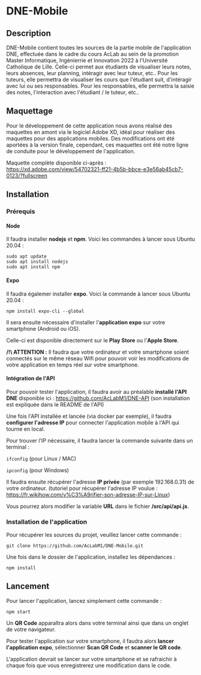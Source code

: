# DNE-Mobile

## Description

DNE-Mobile contient toutes les sources de la partie mobile de l'application DNE, effectuée dans le cadre du cours AcLab au sein de la promotion Master Informatique, Ingénierrie et Innovation 2022 à l'Université Catholique de Lille.
Celle-ci permet aux étudiants de visualiser leurs notes, leurs absences, leur planning, intéragir avec leur tuteur, etc..
Pour les tuteurs, elle permettra de visualiser les cours que l'étudiant suit, d'intéragir avec lui ou ses responsables.
Pour les responsables, elle permettra la saisie des notes, l'interaction avec l'étudiant / le tuteur, etc..

## Maquettage

Pour le développement de cette application nous avons réalisé des maquettes en amont via le logiciel Adobe XD, idéal pour réaliser des maquettes pour des applications mobiles. Des modifications ont été aportées à la version finale, cependant, ces maquettes ont été notre ligne de conduite pour le développement de l'application.

Maquette complète disponible ci-après : https://xd.adobe.com/view/54702321-ff21-4b5b-bbce-e3e56ab45cb7-0123/?fullscreen

## Installation

### Prérequis

#### Node

Il faudra installer **nodejs** et **npm**. Voici les commandes à lancer sous Ubuntu 20.04 :
```
sudo apt update
sudo apt install nodejs
sudo apt install npm
```

#### Expo

Il faudra égalemer installer **expo**. Voici la commande à lancer sous Ubuntu 20.04 :

```
npm install expo-cli --global
```

Il sera ensuite nécessaire d'installer l'**application expo** sur votre smartphone (Android ou iOS).

Celle-ci est disponible directement sur le **Play Store** ou l'**Apple Store**.

**/!\ ATTENTION :** Il faudra que votre ordinateur et votre smartphone soient connectés sur le même réseau Wifi pour pouvoir voir les modifications de votre application en temps réel sur votre smartphone.

#### Intégration de l'API

Pour pouvoir tester l'application, il faudra avoir au préalable **installé l'API DNE** disponible ici : https://github.com/AcLabM1/DNE-API (son installation est expliquée dans le README de l'API)

Une fois l'API installée et lancée (via docker par exemple), il faudra **configurer l'adresse IP** pour connecter l'application mobile à l'API qui tourne en local.

Pour trouver l'IP nécessaire, il faudra lancer la commande suivante dans un terminal :

`ifconfig` (pour Linux / MAC)

`ipconfig` (pour Windows)

Il faudra ensuite récupérer l'adresse **IP privée** (par exemple 192.168.0.31) de votre ordinateur. (tutoriel pour récupérer l'adresse IP voulue : https://fr.wikihow.com/v%C3%A9rifier-son-adresse-IP-sur-Linux)

Vous pourrez alors modifier la variable **URL** dans le fichier **/src/api/api.js**.

### Installation de l'application

Pour récupérer les sources du projet, veuillez lancer cette commande :

```
git clone https://github.com/AcLabM1/DNE-Mobile.git
```

Une fois dans le dossier de l'application, installez les dépendances :

```
npm install
```

## Lancement

Pour lancer l'application, lancez simplement cette commande :

```
npm start
```

Un **QR Code** apparaîtra alors dans votre terminal ainsi que dans un onglet de votre navigateur.

Pour tester l'application sur votre smartphone, il faudra alors **lancer l'application expo**, sélectionner **Scan QR Code** et **scanner le QR code**.

L'application devrait se lancer sur votre smartphone et se rafraichir à chaque fois que vous enregistrerez une modification dans le code.

